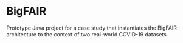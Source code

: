 # BigFAIR

Prototype Java project for a case study that instantiates the BigFAIR architecture to the context of two real-world COVID-19 datasets.
